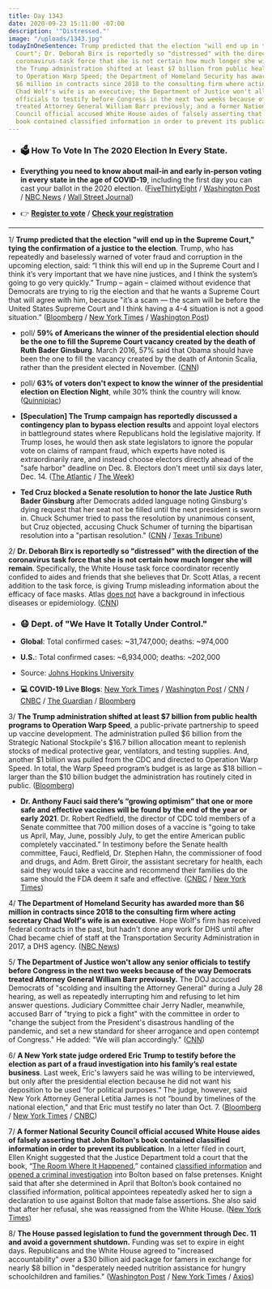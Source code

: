 ```yaml
---
title: Day 1343
date: 2020-09-23 15:11:00 -07:00
description: '"Distressed."'
image: "/uploads/1343.jpg"
todayInOneSentence: Trump predicted that the election "will end up in the Supreme
  Court"; Dr. Deborah Birx is reportedly so "distressed" with the direction of the
  coronavirus task force that she is not certain how much longer she will remain;
  the Trump administration shifted at least $7 billion from public health programs
  to Operation Warp Speed; the Department of Homeland Security has awarded more than
  $6 million in contracts since 2018 to the consulting firm where acting secretary
  Chad Wolf's wife is an executive; the Department of Justice won't allow any senior
  officials to testify before Congress in the next two weeks because of the way Democrats
  treated Attorney General William Barr previously; and a former National Security
  Council official accused White House aides of falsely asserting that John Bolton's
  book contained classified information in order to prevent its publication.
---
```


* ### 🗳 How To Vote In The 2020 Election In Every State.

* **Everything you need to know about mail-in and early in-person voting in every state in the age of COVID-19**, including the first day you can cast your ballot in the 2020 election. ([FiveThirtyEight](https://projects.fivethirtyeight.com/how-to-vote-2020/) / [Washington Post](https://www.washingtonpost.com/elections/2020/how-to-vote/) / [NBC News](https://www.nbcnews.com/specials/plan-your-vote-state-by-state-guide-voting-by-mail-early-in-person-voting-election/index.html?cid=bc_npd_nn_ms_np-1_200816) / [Wall Street Journal](https://www.wsj.com/articles/how-to-vote-by-mail-in-every-state-11597840923))

* 👉 **[Register to vote](https://www.vote.org/register-to-vote/)** / **[Check your registration](https://www.vote.org/am-i-registered-to-vote/)**

---

1/ **Trump predicted that the election "will end up in the Supreme Court," tying the confirmation of a justice to the election**. Trump, who has repeatedly and baselessly warned of voter fraud and corruption in the upcoming election, said: “I think this will end up in the Supreme Court and I think it’s very important that we have nine justices, and I think the system’s going to go very quickly.” Trump – again – claimed without evidence that Democrats are trying to rig the election and that he wants a Supreme Court that will agree with him, because "it’s a scam — the scam will be before the United States Supreme Court and I think having a 4-4 situation is not a good situation.” ([Bloomberg](https://www.bloomberg.com/news/articles/2020-09-23/trump-says-supreme-court-needs-ninth-justice-to-decide-election?sref=MIBMEEoj) / [New York Times](https://www.nytimes.com/live/2020/09/23/us/trump-vs-biden?action=click&module=Top%20Stories&pgtype=Homepage#trump-supreme-court-election-day) / [Washington Post](https://www.washingtonpost.com/elections/2020/09/23/trump-biden-supreme-court-live-updates/))

* poll/ **59% of Americans the winner of the presidential election should be the one to fill the Supreme Court vacancy created by the death of Ruth Bader Ginsburg**. March 2016, 57% said that Obama should have been the one to fill the vacancy created by the death of Antonin Scalia, rather than the president elected in November. ([CNN](https://www.cnn.com/2020/09/23/politics/cnn-poll-supreme-court-appointment/index.html))

* poll/ **63% of voters don't expect to know the winner of the presidential election on Election Night**, while 30% think the country will know. ([Quinnipiac](https://poll.qu.edu/national/release-detail?ReleaseID=3674))

* **\[Speculation\] The Trump campaign has reportedly discussed a contingency plan to bypass election results** and appoint loyal electors in battleground states where Republicans hold the legislative majority. If Trump loses, he would then ask state legislators to ignore the popular vote on claims of rampant fraud, which experts have noted is extraordinarily rare, and instead choose electors directly ahead of the "safe harbor" deadline on Dec. 8. Electors don't meet until six days later, Dec. 14. ([The Atlantic](https://www.theatlantic.com/magazine/archive/2020/11/what-if-trump-refuses-concede/616424/) / [The Week](https://theweek.com/speedreads/939191/trump-campaign-reportedly-discussing-contingency-plans-bypass-election-results))

* **Ted Cruz blocked a Senate resolution to honor the late Justice Ruth Bader Ginsburg** after Democrats added language noting Ginsburg's dying request that her seat not be filled until the next president is sworn in. Chuck Schumer tried to pass the resolution by unanimous consent, but Cruz objected, accusing Chuck Schumer of turning the bipartisan resolution into a "partisan resolution." ([CNN](https://www.cnn.com/2020/09/23/politics/ruth-bader-ginsburg-senate-resolution-schumer-cruz/index.html) / [Texas Tribune](https://www.texastribune.org/2020/09/22/ted-cruz-supreme-court/))

2/ **Dr. Deborah Birx is reportedly so "distressed" with the direction of the coronavirus task force that she is not certain how much longer she will remain**. Specifically, the White House task force coordinator recently confided to aides and friends that she believes that Dr. Scott Atlas, a recent addition to the task force, is giving Trump misleading information about the efficacy of face masks. Atlas [does not](https://whatthefuckjusthappenedtoday.com/2020/08/31/day-1320/#2-trump%E2%80%99s-newest-coronavirus-task-fo) have a background in infectious diseases or epidemiology. ([CNN](https://www.cnn.com/2020/09/23/politics/deborah-birx-white-house-task-force/index.html))

* ### 😷 Dept. of "We Have It Totally Under Control."

* **Global**: Total confirmed cases: \~31,747,000; deaths: \~974,000

* **U.S.**: Total confirmed cases: \~6,934,000; deaths: \~202,000

* Source: [Johns Hopkins University](https://coronavirus.jhu.edu/map.html)

* **💻 COVID-19 Live Blogs**: [New York Times](https://www.nytimes.com/2020/09/23/world/covid-19-coronavirus.html?action=click&module=Top%20Stories&pgtype=Homepage) / [Washington Post](https://www.washingtonpost.com/nation/2020/09/23/coronavirus-covid-live-updates-us/) / [CNN](https://www.cnn.com/world/live-news/coronavirus-pandemic-09-23-20-intl/index.html) / [CNBC](https://www.cnbc.com/2020/09/23/coronavirus-live-updates.html) / [The Guardian](https://www.theguardian.com/us-news/live/2020/sep/23/joe-biden-campaign-north-carolina-donald-trump-covid-coronavirus-supreme-court-us-politics-live) / [Bloomberg](https://www.bloomberg.com/news/articles/2020-09-22/u-s-deaths-top-200-000-u-k-imposes-new-limits-virus-update?srnd=premium)

3/ **The Trump administration shifted at least $7 billion from public health programs to Operation Warp Speed**, a public-private partnership to speed up vaccine development. The administration pulled $6 billion from the Strategic National Stockpile's $16.7 billion allocation meant to replenish stocks of medical protective gear, ventilators, and testing supplies. And, another $1 billion was pulled from the CDC and directed to Operation Warp Speed. In total, the Warp Speed program’s budget is as large as $18 billion – larger than the $10 billion budget the administration has routinely cited in public. ([Bloomberg](https://www.bloomberg.com/news/articles/2020-09-23/how-much-is-the-trump-administration-spending-on-a-vaccine?srnd=politics-vp&sref=MIBMEEoj))

* **Dr. Anthony Fauci said there’s “growing optimism” that one or more safe and effective vaccines will be found by the end of the year or early 2021**. Dr. Robert Redfield, the director of CDC told members of a Senate committee that 700 million doses of a vaccine is "going to take us April, May, June, possibly July, to get the entire American public completely vaccinated.” In testimony before the Senate health committee, Fauci, Redfield, Dr. Stephen Hahn, the commissioner of food and drugs, and Adm. Brett Giroir, the assistant secretary for health, each said they would take a vaccine and recommend their families do the same should the FDA deem it safe and effective. ([CNBC](https://www.cnbc.com/2020/09/23/coronavirus-vaccine-fauci-tells-congress-it-may-take-time.html) / [New York Times](https://www.nytimes.com/2020/09/23/world/covid-19-coronavirus.html?action=click&module=Top%20Stories&pgtype=Homepage#link-5f8bf6ec))

4/ **The Department of Homeland Security has awarded more than $6 million in contracts since 2018 to the consulting firm where acting secretary Chad Wolf's wife is an executive**. Hope Wolf's firm has received federal contracts in the past, but hadn't done any work for DHS until after Chad became chief of staff at the Transportation Security Administration in 2017, a DHS agency. ([NBC News](https://www.nbcnews.com/politics/national-security/dhs-awarded-6-million-contracts-firm-where-acting-secretary-wolf-n1240773))

5/ **The Department of Justice won't allow any senior officials to testify before Congress in the next two weeks because of the way Democrats treated Attorney General William Barr previously.** The DOJ accused Democrats of "scolding and insulting the Attorney General" during a July 28 hearing, as well as repeatedly interrupting him and refusing to let him answer questions. Judiciary Committee chair Jerry Nadler, meanwhile, accused Barr of "trying to pick a fight" with the committee in order to "change the subject from the President's disastrous handling of the pandemic, and set a new standard for sheer arrogance and open contempt of Congress." He added: "We will plan accordingly." ([CNN](https://www.cnn.com/2020/09/23/politics/doj-refuse-officials-judiciary-committee-hearings/index.html))

6/ **A New York state judge ordered Eric Trump to testify before the election as part of a fraud investigation into his family’s real estate business**. Last week, Eric's lawyers said he was willing to be interviewed, but only after the presidential election because he did not want his deposition to be used “for political purposes.” The judge, however, said New York Attorney General Letitia James is not “bound by timelines of the national election,” and that Eric must testify no later than Oct. 7. ([Bloomberg](https://www.bloomberg.com/news/articles/2020-09-23/eric-trump-ordered-to-sit-for-n-y-deposition-before-election?sref=MIBMEEoj) / [New York Times](https://www.nytimes.com/2020/09/23/nyregion/eric-trump-investigation-election.html) / [CNBC](https://www.cnbc.com/2020/09/23/trump-subpoena-court-arguments-on-new-york-investigation-.html))

7/ **A former National Security Council official accused White House aides of falsely asserting that John Bolton's book contained classified information in order to prevent its publication**. In a letter filed in court, Ellen Knight suggested that the Justice Department told a court that the book, “[The Room Where It Happened](https://amzn.to/3mLTEE6),” contained [classified information](https://whatthefuckjusthappenedtoday.com/2020/06/16/day-1244/#4-the-trump-administration-sued-form) and [opened a criminal investigation](https://whatthefuckjusthappenedtoday.com/2020/09/15/day-1335/#1-the-justice-department-opened-a-cr) into Bolton based on false pretenses. Knight said that after she determined in April that Bolton’s book contained no classified information, political appointees repeatedly asked her to sign a declaration to use against Bolton that made false assertions. She also said that after her refusal, she was reassigned from the White House. ([New York Times](https://www.nytimes.com/2020/09/23/us/politics/john-bolton-book-review-process.html))

8/ **The House passed legislation to fund the government through Dec. 11 and avoid a government shutdown.** Funding was set to expire in eight days. Republicans and the White House agreed to "increased accountability" over a $30 billion aid package for famers in exchange for nearly $8 billion in "desperately needed nutrition assistance for hungry schoolchildren and families." ([Washington Post](https://www.washingtonpost.com/us-policy/2020/09/22/congress-white-house-shutdown-stimulus/) / [New York Times](https://www.nytimes.com/2020/09/22/us/politics/house-short-term-bill.html) / [Axios](https://www.axios.com/house-passes-short-term-funding-bill-9d600537-bcc8-4abe-b55d-483d06d4e95c.html))